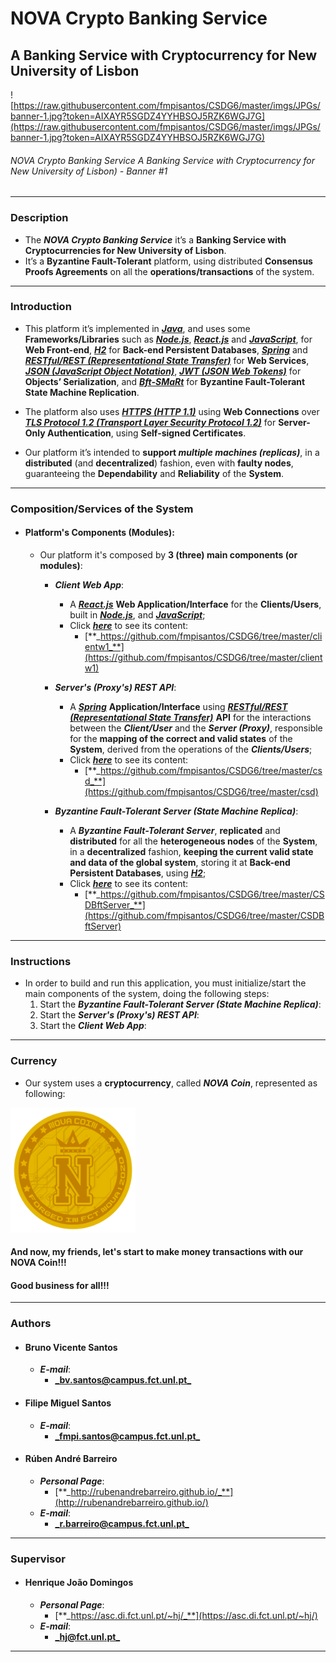 # NOVA Crypto Banking Service
## A Banking Service with Cryptocurrency for New University of Lisbon

![https://raw.githubusercontent.com/fmpisantos/CSDG6/master/imgs/JPGs/banner-1.jpg?token=AIXAYR5SGDZ4YYHBSOJ5RZK6WGJ7G](https://raw.githubusercontent.com/fmpisantos/CSDG6/master/imgs/JPGs/banner-1.jpg?token=AIXAYR5SGDZ4YYHBSOJ5RZK6WGJ7G)
######  NOVA Crypto Banking Service A Banking Service with Cryptocurrency for New University of Lisbon) - Banner #1

***

### Description
* The **_NOVA Crypto Banking Service_** it’s a **Banking Service with Cryptocurrencies for New University of Lisbon**.
* It’s a **Byzantine Fault-Tolerant** platform, using distributed **Consensus Proofs Agreements** on all the **operations/transactions** of the system.

***

### Introduction
* This platform it’s implemented in [**_Java_**](https://www.java.com/), and uses some **Frameworks/Libraries** such as [**_Node.js_**](https://nodejs.org/), [**_React.js_**](https://reactjs.org/) and [**_JavaScript_**](https://www.javascript.com/), for **Web Front-end**, [**_H2_**](https://www.h2database.com/) for **Back-end Persistent Databases**, [**_Spring_**](https://spring.io/) and [**_RESTful/REST (Representational State Transfer)_**](https://restfulapi.net/) for **Web Services**, [**_JSON (JavaScript Object Notation)_**](https://www.json.org/json-en.html), [**_JWT (JSON Web Tokens)_**](https://jwt.io/) for **Objects’ Serialization**, and [**_Bft-SMaRt_**](https://bft-smart.github.io/library/) for **Byzantine Fault-Tolerant State Machine Replication**.

* The platform also uses [**_HTTPS (HTTP 1.1)_**](https://en.wikipedia.org/wiki/HTTPS) using **Web Connections** over [**_TLS Protocol 1.2 (Transport Layer Security Protocol 1.2)_**](https://en.wikipedia.org/wiki/Transport_Layer_Security) for **Server-Only Authentication**, using **Self-signed Certificates**.

* Our platform it’s intended to **support _multiple machines (replicas)_**, in a **distributed** (and **decentralized**) fashion, even with **faulty nodes**, guaranteeing the **Dependability** and **Reliability** of the **System**.

***

### Composition/Services of the System
* #### Platform's Components (Modules):
  * Our platform it's composed by **3 (three) main components (or modules)**:
  
  
    * **_Client Web App_**:
      * A [**_React.js_**](https://reactjs.org/) **Web Application/Interface** for the **Clients/Users**, built in [**_Node.js_**](https://nodejs.org/), and [**_JavaScript_**](https://www.javascript.com/);
      * Click [**_here_**](https://github.com/fmpisantos/CSDG6/tree/master/clientw1) to see its content:
        * [**_https://github.com/fmpisantos/CSDG6/tree/master/clientw1_**](https://github.com/fmpisantos/CSDG6/tree/master/clientw1)
    
    
    * **_Server's (Proxy's) REST API_**:
      * A [**_Spring_**](https://spring.io/) **Application/Interface** using [**_RESTful/REST (Representational State Transfer)_**](https://restfulapi.net/) **API** for the interactions between the **_Client/User_** and the **_Server (Proxy)_**, responsible for the **mapping of the correct and valid states** of the **System**, derived from the operations of the **_Clients/Users_**;
      * Click [**_here_**](https://github.com/fmpisantos/CSDG6/tree/master/csd) to see its content:
        * [**_https://github.com/fmpisantos/CSDG6/tree/master/csd_**](https://github.com/fmpisantos/CSDG6/tree/master/csd)
    
    
    * **_Byzantine Fault-Tolerant Server (State Machine Replica)_**:
      * A **_Byzantine Fault-Tolerant Server_**, **replicated** and **distributed** for all the **heterogeneous nodes** of the **System**, in a **decentralized** fashion, **keeping the current valid state and data of the global system**, storing it at **Back-end Persistent Databases**, using [**_H2_**](https://www.h2database.com/);
      * Click [**_here_**](https://github.com/fmpisantos/CSDG6/tree/master/CSDBftServer) to see its content:
        * [**_https://github.com/fmpisantos/CSDG6/tree/master/CSDBftServer_**](https://github.com/fmpisantos/CSDG6/tree/master/CSDBftServer)

***

### Instructions
* In order to build and run this application, you must initialize/start the main components of the system, doing the following steps:
  1. Start the **_Byzantine Fault-Tolerant Server (State Machine Replica)_**:
  2. Start the **_Server's (Proxy's) REST API_**:
  3. Start the **_Client Web App_**:

***

### Currency
* Our system uses a **cryptocurrency**, called **_NOVA Coin_**, represented as following:

<img src="https://raw.githubusercontent.com/fmpisantos/CSDG6/master/imgs/PNGs/nova-coin-1.png?token=AIXAYRYQJDMOKTICNQBE2326WGKQE" alt="NOVA Coin" height="200" width="200">

#### And now, my friends, let's start to make money transactions with our NOVA Coin!!!
#### Good business for all!!!

***

### Authors

* #### Bruno Vicente Santos
  * **_E-mail_**:
    * [**_bv.santos@campus.fct.unl.pt_**](mailto:bv.santos@campus.fct.unl.pt)

* #### Filipe Miguel Santos
  * **_E-mail_**:
    * [**_fmpi.santos@campus.fct.unl.pt_**](mailto:fmpi.santos@campus.fct.unl.pt)

* #### Rúben André Barreiro
  * **_Personal Page_**:
    * [**_http://rubenandrebarreiro.github.io/_**](http://rubenandrebarreiro.github.io/)
  * **_E-mail_**:
    * [**_r.barreiro@campus.fct.unl.pt_**](mailto:r.barreiro@campus.fct.unl.pt)

***

### Supervisor

* #### Henrique João Domingos
  * **_Personal Page_**:
    * [**_https://asc.di.fct.unl.pt/~hj/_**](https://asc.di.fct.unl.pt/~hj/)
  * **_E-mail_**:
    * [**_hj@fct.unl.pt_**](mailto:hj@fct.unl.pt)
  
***
